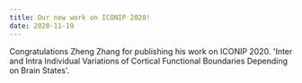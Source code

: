 ```yaml
---
title: Our new work on ICONIP 2020!
date: 2020-11-19
---
```


Congratulations Zheng Zhang for publishing his work on ICONIP 2020. 'Inter and Intra Individual Variations of Cortical Functional Boundaries Depending on Brain States'. 

<!--more-->